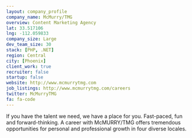 ```yaml
---
layout: company_profile
company_name: McMurry/TMG
overview: Content Marketing Agency
lat: 33.517106
lng: -112.059833
company_size: Large
dev_team_size: 30
stack: [PHP, .NET]
region: Central
city: [Phoenix]
client_work: true
recruiter: false
startup: false
website: http://www.mcmurrytmg.com
job_listings: http://www.mcmurrytmg.com/careers
twitter: McMurryTMG
fa: fa-code
---
```


If you have the talent we need, we have a place for you. Fast-paced, fun and forward-thinking. A career with McMURRY/TMG offers tremendous opportunities for personal and professional growth in four diverse locales.
